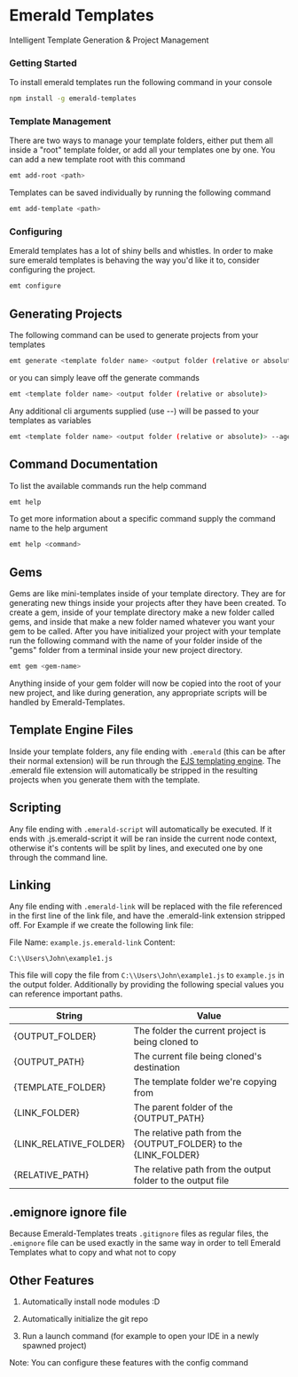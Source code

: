 # Emerald Templates

Intelligent Template Generation & Project Management

### Getting Started

To install emerald templates run the following command in your console

```bash
npm install -g emerald-templates
```

### Template Management

There are two ways to manage your template folders, either put them all inside a "root" template folder, or add all your templates one by one.
You can add a new template root with this command

```bash
emt add-root <path>
```

Templates can be saved individually by running the following command

```bash
emt add-template <path>
```

### Configuring

Emerald templates has a lot of shiny bells and whistles. In order to make sure emerald templates is behaving the way you'd like it to, consider configuring the project.

```bash
emt configure
```

## Generating Projects

The following command can be used to generate projects from your templates

```bash
emt generate <template folder name> <output folder (relative or absolute)>
```

or you can simply leave off the generate commands

```bash
emt <template folder name> <output folder (relative or absolute)>
```

Any additional cli arguments supplied (use --) will be passed to your templates as variables

```bash
emt <template folder name> <output folder (relative or absolute)> --age 12
```

## Command Documentation

To list the available commands run the help command

```bash
emt help
```

To get more information about a specific command supply the command name to the help argument

```bash
emt help <command>
```

## Gems

Gems are like mini-templates inside of your template directory. They are for generating new things inside your projects after they have been created. To create a gem, inside of your template directory make a new folder called gems, and inside that make a new folder named whatever you want your gem to be called. After you have initialized your project with your template run the following command with the name of your folder inside of the "gems" folder from a terminal inside your new project directory.

```bash
emt gem <gem-name>
```

Anything inside of your gem folder will now be copied into the root of your new project, and like during generation, any appropriate scripts will be handled by Emerald-Templates.

## Template Engine Files

Inside your template folders, any file ending with `.emerald` (this can be after their normal extension) will be run through the [EJS templating engine](https://ejs.co/). The .emerald file extension will automatically be stripped in the resulting projects when you generate them with the template.

## Scripting

Any file ending with `.emerald-script` will automatically be executed. If it ends with .js.emerald-script it will be ran inside the current node context, otherwise it's contents will be split by lines, and executed one by one through the command line.

## Linking

Any file ending with `.emerald-link` will be replaced with the file referenced in the first line of the link file, and have the .emerald-link extension stripped off.
For Example if we create the following link file:

File Name: `example.js.emerald-link`
Content:

    C:\\Users\John\example1.js

This file will copy the file from `C:\\Users\John\example1.js` to `example.js` in the output folder.
Additionally by providing the following special values you can reference important paths.

| String                   | Value                                                             |
| ------------------------ | ----------------------------------------------------------------- |
| {OUTPUT\_FOLDER}         | The folder the current project is being cloned to                 |
| {OUTPUT\_PATH}           | The current file being cloned's destination                       |
| {TEMPLATE\_FOLDER}       | The template folder we're copying from                            |
| {LINK\_FOLDER}           | The parent folder of the {OUTPUT\_PATH}                           |
| {LINK\_RELATIVE\_FOLDER} | The relative path from the {OUTPUT\_FOLDER} to the {LINK\_FOLDER} |
| {RELATIVE\_PATH}         | The relative path from the output folder to the output file       |

## .emignore ignore file

Because Emerald-Templates treats `.gitignore` files as regular files, the `.emignore` file can be used exactly in the same way in order to tell Emerald Templates what to copy and what not to copy

## Other Features

1.  Automatically install node modules :D

2.  Automatically initialize the git repo

3.  Run a launch command (for example to open your IDE in a newly spawned project)

Note: You can configure these features with the config command
